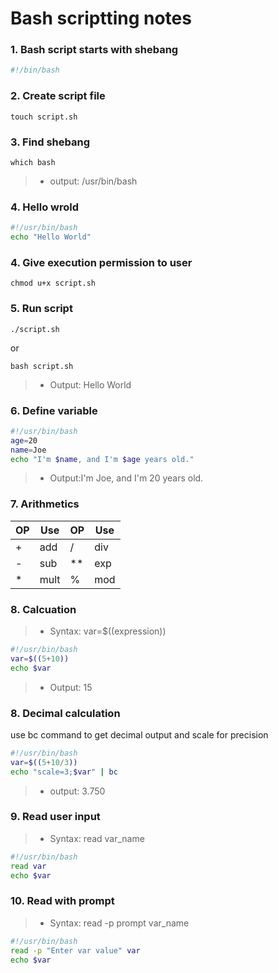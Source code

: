 # Bash scriptting notes

### 1. Bash script starts with shebang

```sh
#!/bin/bash
```

### 2. Create script file

```
touch script.sh
```

### 3. Find shebang

```
which bash
```
>*  output: /usr/bin/bash

### 4. Hello wrold

```sh
#!/usr/bin/bash
echo "Hello World"
```

### 4. Give execution permission to user

```
chmod u+x script.sh
```

### 5. Run script

```
./script.sh
```

or

```
bash script.sh
```

>*  Output: Hello World

### 6. Define variable

```sh
#!/usr/bin/bash
age=20
name=Joe
echo "I'm $name, and I'm $age years old."
```

>*  Output:I'm Joe, and I'm 20 years old.

### 7. Arithmetics

| OP |Use|OP |Use|
|----|----|----|----|
|+|add|/|div|
|-|sub|**|exp|
|*|mult|%|mod|

### 8. Calcuation

>*  Syntax: var=$((expression))

```sh
#!/usr/bin/bash
var=$((5+10))
echo $var
```

>*  Output: 15

### 8. Decimal calculation

use bc command to get decimal output and scale for precision

```sh
#!/usr/bin/bash
var=$((5+10/3))
echo "scale=3;$var" | bc
```

>*  output: 3.750

### 9. Read user input

>*  Syntax: read var_name

```sh
#!/usr/bin/bash
read var
echo $var
```

### 10. Read with prompt

>*  Syntax: read -p prompt var_name

```sh
#!/usr/bin/bash
read -p "Enter var value" var
echo $var
```

